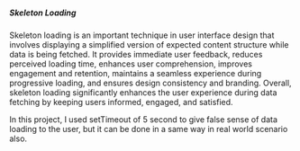 ##### Skeleton Loading #####

Skeleton loading is an important technique in user interface design that involves displaying a simplified version of expected content structure while data is being fetched. It provides immediate user feedback, reduces perceived loading time, enhances user comprehension, improves engagement and retention, maintains a seamless experience during progressive loading, and ensures design consistency and branding. Overall, skeleton loading significantly enhances the user experience during data fetching by keeping users informed, engaged, and satisfied.


In this project, I used setTimeout of 5 second to give false sense of data loading to the user, but it can be done in a same way in real world scenario also.